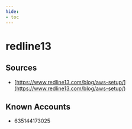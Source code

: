 ```yaml
---
hide:
- toc
---
```


# redline13

## Sources

*   [https://www.redline13.com/blog/aws-setup/](https://www.redline13.com/blog/aws-setup/)

## Known Accounts

*   635144173025